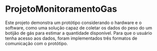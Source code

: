 # ProjetoMonitoramentoGas

Este projeto demonstra um protótipo considerando o hardware e o software, como uma solução capaz de coletar os dados do peso do um botijão de gás para estimar a quantidade disponível. Para que o usuário tenha acesso aos dados, foram implementados três formatos de comunicação com o protótipo.
